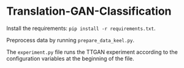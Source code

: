 # Translation-GAN-Classification

Install the requirements: `pip install -r requirements.txt`.

Preprocess data by running `prepare_data_keel.py`.

The `experiment.py` file runs the TTGAN experiment according to the configuration variables at the beginning of the file.
